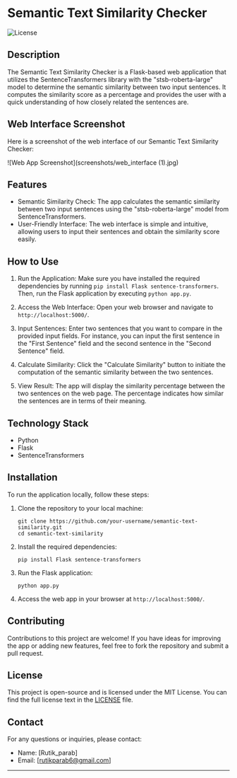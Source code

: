 # Semantic Text Similarity Checker

![License](https://img.shields.io/badge/License-MIT-blue.svg)

## Description

The Semantic Text Similarity Checker is a Flask-based web application that utilizes the SentenceTransformers library with the "stsb-roberta-large" model to determine the semantic similarity between two input sentences. It computes the similarity score as a percentage and provides the user with a quick understanding of how closely related the sentences are.

## Web Interface Screenshot

Here is a screenshot of the web interface of our Semantic Text Similarity Checker:

![Web App Screenshot](screenshots/web_interface (1).jpg)

## Features

- Semantic Similarity Check: The app calculates the semantic similarity between two input sentences using the "stsb-roberta-large" model from SentenceTransformers.
- User-Friendly Interface: The web interface is simple and intuitive, allowing users to input their sentences and obtain the similarity score easily.

## How to Use

1. Run the Application: Make sure you have installed the required dependencies by running `pip install Flask sentence-transformers`. Then, run the Flask application by executing `python app.py`.

2. Access the Web Interface: Open your web browser and navigate to `http://localhost:5000/`.

3. Input Sentences: Enter two sentences that you want to compare in the provided input fields. For instance, you can input the first sentence in the "First Sentence" field and the second sentence in the "Second Sentence" field.

4. Calculate Similarity: Click the "Calculate Similarity" button to initiate the computation of the semantic similarity between the two sentences.

5. View Result: The app will display the similarity percentage between the two sentences on the web page. The percentage indicates how similar the sentences are in terms of their meaning.

## Technology Stack

- Python
- Flask
- SentenceTransformers

## Installation

To run the application locally, follow these steps:

1. Clone the repository to your local machine:

   ```
   git clone https://github.com/your-username/semantic-text-similarity.git
   cd semantic-text-similarity
   ```

2. Install the required dependencies:

   ```
   pip install Flask sentence-transformers
   ```

3. Run the Flask application:

   ```
   python app.py
   ```

4. Access the web app in your browser at `http://localhost:5000/`.

## Contributing

Contributions to this project are welcome! If you have ideas for improving the app or adding new features, feel free to fork the repository and submit a pull request.

## License

This project is open-source and is licensed under the MIT License. You can find the full license text in the [LICENSE](LICENSE) file.

## Contact

For any questions or inquiries, please contact:

- Name: [Rutik_parab]
- Email: [rutikparab6@gmail.com]

---
